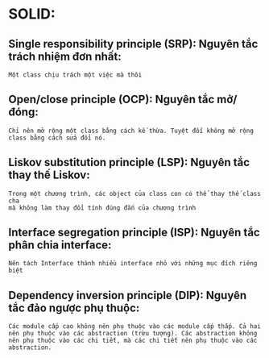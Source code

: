 # SOLID:

## Single responsibility principle (SRP): Nguyên tắc trách nhiệm đơn nhất:
    Một class chịu trách một việc mà thôi
## Open/close principle (OCP): Nguyên tắc mở/đóng:
    Chỉ nên mở rộng một class bằng cách kế thừa. Tuyệt đối không mở rộng
    class bằng cách sửa đổi nó.
## Liskov substitution principle (LSP): Nguyên tắc thay thế Liskov:
    Trong một chương trình, các object của class con có thể thay thế class cha 
    mà không làm thay đổi tính đúng đắn của chương trình
## Interface segregation principle (ISP): Nguyên tắc phân chia interface:
    Nên tách Interface thành nhiều interface nhỏ với những mục đích riêng biệt
## Dependency inversion principle (DIP): Nguyên tắc đảo ngược phụ thuộc:
    Các module cấp cao không nên phụ thuộc vào các module cấp thấp. Cả hai nên phụ thuộc vào các abstraction (trừu tượng). Các abstraction không nên phụ thuộc vào các chi tiết, mà các chi tiết nên phụ thuộc vào các abstraction.